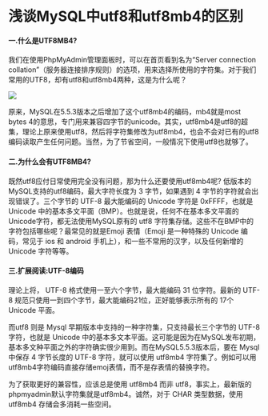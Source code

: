 # 浅谈MySQL中utf8和utf8mb4的区别

#### **一.什么是UTF8MB4?**

我们在使用PhpMyAdmin管理面板时，可以在首页看到名为“Server connection collation”（服务器连接排序规则）的选项，用来选择所使用的字符集。对于我们常用的UTF8，却有utf8和utf8mb4两种，这是为什么呢？

![](http://7xomln.com1.z0.glb.clouddn.com/utf8-and-utf8mb4/server-connection-collation.jpg)

原来，MySQL在5.5.3版本之后增加了这个utf8mb4的编码，mb4就是most bytes 4的意思，专门用来兼容四字节的unicode。其实，utf8mb4是utf8的超集，理论上原来使用utf8，然后将字符集修改为utf8mb4，也会不会对已有的utf8编码读取产生任何问题。当然，为了节省空间，一般情况下使用utf8也就够了。

#### 二.为什么会有UTF8MB4?

既然utf8应付日常使用完全没有问题，那为什么还要使用utf8mb4呢? 低版本的MySQL支持的utf8编码，最大字符长度为 3 字节，如果遇到 4 字节的字符就会出现错误了。三个字节的 UTF-8 最大能编码的 Unicode 字符是 0xFFFF，也就是 Unicode 中的基本多文平面（BMP）。也就是说，任何不在基本多文平面的 Unicode字符，都无法使用MySQL原有的 utf8 字符集存储。这些不在BMP中的字符包括哪些呢？最常见的就是Emoji 表情（Emoji 是一种特殊的 Unicode 编码，常见于 ios 和 android 手机上），和一些不常用的汉字，以及任何新增的 Unicode 字符等等。

#### 三.扩展阅读:UTF-8编码

理论上将， UTF-8 格式使用一至六个字节，最大能编码 31 位字符。最新的 UTF-8 规范只使用一到四个字节，最大能编码21位，正好能够表示所有的 17个 Unicode 平面。

而utf8 则是 Mysql 早期版本中支持的一种字符集，只支持最长三个字节的 UTF-8字符，也就是 Unicode 中的基本多文本平面。这可能是因为在MySQL发布初期，基本多文种平面之外的字符确实很少用到。而在MySQL5.5.3版本后，要在 Mysql 中保存 4 字节长度的 UTF-8 字符，就可以使用 utf8mb4 字符集了。例如可以用utf8mb4字符编码直接存储emoj表情，而不是存表情的替换字符。

为了获取更好的兼容性，应该总是使用 utf8mb4 而非 utf8，事实上，最新版的phpmyadmin默认字符集就是utf8mb4。诚然，对于 CHAR 类型数据，使用utf8mb4 存储会多消耗一些空间。

